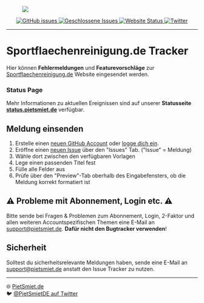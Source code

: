 <p align="center" style="width: 20%;"><img src="https://www.sportflaechenreinigung.de/resource/logo/Logo_v1.20_mTx_gr_tr.png"></p>

<p align="center">
<a href="https://github.com/Treske-Dach-Sportflaechenreinigung/Bug/issues?q=is%3Aopen+is%3Aissue">
  <img alt="GitHub issues" src="https://img.shields.io/github/issues-raw/Treske-Dach-Sportflaechenreinigung/Bugs">
</a>
<a href="https://github.com/Treske-Dach-Sportflaechenreinigung/Bug/issues?q=is%3Aissue+is%3Aclosed">
  <img src="https://img.shields.io/github/issues-closed-raw/Treske-Dach-Sportflaechenreinigung/Bugs.svg?label=Geschlossen" alt="Geschlossene Issues">
</a>
<a href="https://www.sportflaechenreinigung.de">
  <img src="https://img.shields.io/website/https/www.sportflaechenreinigung.de.svg?down_message=offline&label=Website&up_message=online" alt="Website Status">
</a>
<a href="https://twitter.com/PietSmietde"><img src="https://img.shields.io/twitter/follow/PietSmietde.svg?label=PietSmietde&style=social" alt="Twitter"></a>
</p>

---

# Sportflaechenreinigung.de Tracker

Hier können **Fehlermeldungen** und **Featurevorschläge** zur [Sportflaechenreinigung.de](https://www.sportflaechenreinigung.de) Website eingesendet werden.

### Status Page

Mehr Informationen zu aktuellen Ereignissen sind auf unserer **Statusseite [status.pietsmiet.de](https://status.pietsmiet.de)** verfügbar.

##  Meldung einsenden

1. Erstelle einen [neuen GitHub Account](https://github.com/join) oder [logge dich ein](https://github.com/login?return_to=%2Fpietsmietde%2FBugs).
2. Eröffne einen [neuen Issue](https://github.com/pietsmietde/Bugs/issues/new/choose) über den "Issues" Tab. ("Issue" = Meldung)
3. Wähle dort zwischen den verfügbaren Vorlagen
4. Lege einen passenden Titel fest
5. Fülle alle Felder aus
6. Prüfe über den "Preview"-Tab oberhalb des Eingabefensters, ob die Meldung korrekt formatiert ist

## ⚠️ Probleme mit Abonnement, Login etc. ⚠️

Bitte sende bei Fragen & Problemen zum Abonnement, Login, 2-Faktor und allen weiteren Accountspezifischen Themen eine E-Mail an [support@pietsmiet.de](mailto:support@pietsmiet.de). **Dafür nicht den Bugtracker verwenden**!

## Sicherheit

Solltest du sicherheitsrelevante Meldungen haben, sende eine E-Mail an [support@pietsmiet.de](mailto:support@pietsmiet.de) anstatt den Issue Tracker zu nutzen.

----

🌐 [PietSmiet.de](https://pietsmiet.de)    
🐦 [@PietSmietDE auf Twitter](https://twitter.com/pietsmietde)
